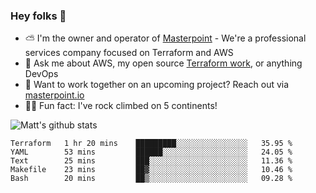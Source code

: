 

### Hey folks 👋

- ⛅️ I'm the owner and operator of [Masterpoint](https://masterpoint.io) - We're a professional services company focused on Terraform and AWS
- 💬 Ask me about AWS, my open source [Terraform work](https://github.com/masterpointio?q=terraform&type=&language=hcl), or anything DevOps
- 🔨 Want to work together on an upcoming project? Reach out via [masterpoint.io](https://masterpoint.io)
- 🧗‍♂️ Fun fact: I've rock climbed on 5 continents! 


![Matt's github stats](https://github-readme-stats.vercel.app/api?username=Gowiem&count_private=true&theme=cobalt&show_icons=true)

<!--START_SECTION:waka-->
```text
Terraform   1 hr 20 mins    █████████░░░░░░░░░░░░░░░░   35.95 % 
YAML        53 mins         ██████░░░░░░░░░░░░░░░░░░░   24.05 % 
Text        25 mins         ███░░░░░░░░░░░░░░░░░░░░░░   11.36 % 
Makefile    23 mins         ██▓░░░░░░░░░░░░░░░░░░░░░░   10.46 % 
Bash        20 mins         ██▒░░░░░░░░░░░░░░░░░░░░░░   09.28 % 
```
<!--END_SECTION:waka-->
